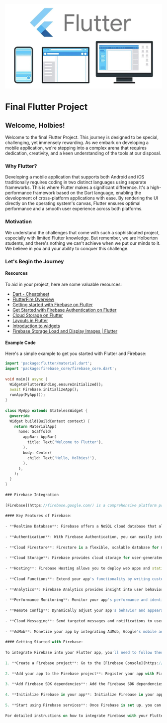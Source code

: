 ![Flutter Logo](flutter.png)

# Final Flutter Project

## Welcome, Holbies!

Welcome to the final Flutter Project. This journey is designed to be special, challenging, yet immensely rewarding. As we embark on developing a mobile application, we're stepping into a complex arena that requires dedication, creativity, and a keen understanding of the tools at our disposal.

### Why Flutter?

Developing a mobile application that supports both Android and iOS traditionally requires coding in two distinct languages using separate frameworks. This is where Flutter makes a significant difference. It's a high-performance framework based on the Dart language, enabling the development of cross-platform applications with ease. By rendering the UI directly on the operating system's canvas, Flutter ensures optimal performance and a smooth user experience across both platforms.

### Motivation

We understand the challenges that come with such a sophisticated project, especially with limited Flutter knowledge. But remember, we are Holberton students, and there's nothing we can't achieve when we put our minds to it. We believe in you and your ability to conquer this challenge.

### Let's Begin the Journey

#### Resources

To aid in your project, here are some valuable resources:

- [Dart - Cheatsheet](https://dart.dev/codelabs/dart-cheatsheet)
- [FlutterFire Overview](https://firebase.flutter.dev/docs/overview/)
- [Getting started with Firebase on Flutter](https://www.youtube.com/watch?v=EXp0gq9kGxI&t=780s&ab_channel=Firebase)
- [Get Started with Firebase Authentication on Flutter](https://firebase.flutter.dev/docs/auth/start/)
- [Cloud Storage on Flutter](https://firebase.google.com/docs/storage/flutter/start?hl=es-419)
- [Layouts in Flutter](https://docs.flutter.dev/ui/layout)
- [Introduction to widgets](https://docs.flutter.dev/ui)
- [Firebase Storage Load and Display Images | Flutter](https://www.youtube.com/watch?v=AQQJJw3zOqs)

#### Example Code

Here's a simple example to get you started with Flutter and Firebase:

```dart
import 'package:flutter/material.dart';
import 'package:firebase_core/firebase_core.dart';

void main() async {
  WidgetsFlutterBinding.ensureInitialized();
  await Firebase.initializeApp();
  runApp(MyApp());
}

class MyApp extends StatelessWidget {
  @override
  Widget build(BuildContext context) {
    return MaterialApp(
      home: Scaffold(
        appBar: AppBar(
          title: Text('Welcome to Flutter'),
        ),
        body: Center(
          child: Text('Hello, Holbies!'),
        ),
      ),
    );
  }
}

### Firebase Integration

[Firebase](https://firebase.google.com/) is a comprehensive platform provided by Google that offers various backend services for mobile and web applications. It provides features such as real-time database, authentication, cloud storage, hosting, and more, making it easier to develop and scale your applications.

#### Key Features of Firebase:

- **Realtime Database**: Firebase offers a NoSQL cloud database that allows developers to store and sync data between users in real-time.
  
- **Authentication**: With Firebase Authentication, you can easily integrate secure authentication methods such as email/password, Google Sign-In, Facebook Login, etc., into your app.
  
- **Cloud Firestore**: Firestore is a flexible, scalable database for mobile, web, and server development. It allows for more complex queries and scales better than the real-time database for larger applications.
  
- **Cloud Storage**: Firebase provides cloud storage for user-generated content like images and videos, making it easy to store, access, and share files securely.
  
- **Hosting**: Firebase Hosting allows you to deploy web apps and static content with a fast, secure, and reliable hosting solution backed by Google's global network.
  
- **Cloud Functions**: Extend your app's functionality by writing custom backend code that automatically responds to events triggered by Firebase features and HTTPS requests.
  
- **Analytics**: Firebase Analytics provides insight into user behavior, allowing you to understand how users interact with your app and make data-driven decisions to improve user engagement and retention.
  
- **Performance Monitoring**: Monitor your app's performance and identify issues affecting the user experience with Firebase Performance Monitoring.
  
- **Remote Config**: Dynamically adjust your app's behavior and appearance without publishing app updates using Firebase Remote Config.
  
- **Cloud Messaging**: Send targeted messages and notifications to users across platforms with Firebase Cloud Messaging (FCM).
  
- **AdMob**: Monetize your app by integrating AdMob, Google's mobile advertising platform, to display ads to users.

#### Getting Started with Firebase:

To integrate Firebase into your Flutter app, you'll need to follow these steps:

1. **Create a Firebase project**: Go to the [Firebase Console](https://console.firebase.google.com/) and create a new project.

2. **Add your app to the Firebase project**: Register your app with Firebase and follow the setup instructions to download the `google-services.json` file for Android or `GoogleService-Info.plist` file for iOS.

3. **Add Firebase SDK dependencies**: Add the Firebase SDK dependencies to your Flutter app by following the instructions provided in the Firebase Console.

4. **Initialize Firebase in your app**: Initialize Firebase in your app by adding the necessary configuration code in your `main.dart` file.

5. **Start using Firebase services**: Once Firebase is set up, you can start using its various services in your app, such as authentication, database, cloud storage, etc.

For detailed instructions on how to integrate Firebase with your Flutter app, refer to the [Firebase documentation](https://firebase.flutter.dev/docs/overview).

